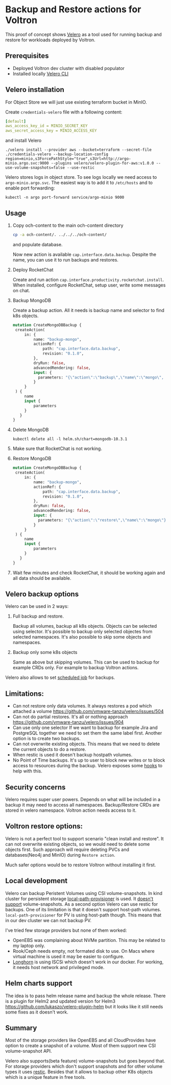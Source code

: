 # Backup and Restore actions for Voltron

This proof of concept shows [Velero](https://velero.io) as a tool used for running backup and restore
for workloads deployed by Voltron.

## Prerequisites
- Deployed Voltron dev cluster with disabled populator
- Installed locally [Velero CLI](https://velero.io/docs/v1.5/basic-install/)

## Velero installation

For Object Store we will just use existing terraform bucket in MinIO.

Create `credentials-velero` file with a following content:

```yaml
[default]
aws_access_key_id = MINIO_SECRET_KEY
aws_secret_access_key = MINIO_ACCESS_KEY
```

and install Velero

```shell
./velero install --provider aws --bucket=terraform --secret-file ./credentials-velero --backup-location-config region=minio,s3ForcePathStyle="true",s3Url=http://argo-minio.argo.svc:9000 --plugins velero/velero-plugin-for-aws:v1.0.0 --use-volume-snapshots=false --use-restic
```

Velero stores logs in object store. To see logs locally we need access to `argo-minio.argo.svc`. The easiest way
is to add it to `/etc/hosts` and to enable port forwarding:

```shell
kubectl -n argo port-forward service/argo-minio 9000
```

## Usage

1. Copy och-content to the main och-content directory

   ```bash
   cp -a och-content/. ../../../och-content/
   ```

   and populate database. 

   Now new action is available `cap.interface.data.backup`. Despite the name, you can use it to run backups and restores.

2. Deploy RocketChat

   Create and run action `cap.interface.productivity.rocketchat.install`. When installed, configure RocketChat,
   setup user, write some messages on chat.

3. Backup MongoDB

   Create a backup action. All it needs is backup name and selector to find k8s objects.

   ```graphql
   mutation CreateMongoDBBackup {
    createAction(
        in: {
            name: "backup-mongo",
            actionRef: {
                path: "cap.interface.data.backup",
                revision: "0.1.0",
            },
            dryRun: false,
            advancedRendering: false,
            input: {
              parameters: "{\"action\":\"backup\",\"name\":\"mongo\", \"selector\":\"helm.sh/chart=mongodb-10.3.1\"}",
            }
        }
    ) {
        name
        input {
            parameters
        }
      }
   }
   ```

4. Delete MongoDB

   ```shell
   kubectl delete all -l helm.sh/chart=mongodb-10.3.1
   ```

5. Make sure that RocketChat is not working.

6. Restore MongoDB

   ```graphql
   mutation CreateMongoDBBackup {
    createAction(
        in: {
            name: "backup-mongo",
            actionRef: {
                path: "cap.interface.data.backup",
                revision: "0.1.0",
            },
            dryRun: false,
            advancedRendering: false,
            input: {
              parameters: "{\"action\":\"restore\",\"name\":\"mongo\"}",
            }
        }
    ) {
        name
        input {
            parameters
        }
      }
   }
   ```

7. Wait few minutes and check RocketChat, it should be working again and all data should be available.

## Velero backup options

Velero can be used in 2 ways:

1. Full backup and restore.

   Backup all volumes, backup all k8s objects. Objects can be selected using selector.
   It's possible to backup only selected objectes from selected namespaces. It's also
   possible to skip some objects and namespaces.

2. Backup only some k8s objects

   Same as above but skipping volumes. This can be used to backup for example CRDs only.
   For example to backup Voltron actions.

Velero also allows to set [scheduled job](https://velero.io/docs/v1.5/api-types/schedule/#docs) for backups.

## Limitations:

* Can not restore only data volumes. It always restores a pod which attached a volume https://github.com/vmware-tanzu/velero/issues/504
* Can not do partial restores. It's all or nothing approach https://github.com/vmware-tanzu/velero/issues/904
* Can use only one selector
  If we want to backup for example Jira and PostgreSQL together we need to set them the same label first.
  Another option is to create two backups.
* Can not overwrite existing objects. 
  This means that we need to delete the current objects to do a restore.
* When restic is used it doesn't backup hostpath volumes.
* No Point of Time backups. 
  It's up to user to block new writes or to block access to resources during the backup.
  Velero exposes some [hooks](https://velero.io/docs/v1.5/backup-hooks/) to help with this.

## Security concerns

Velero requires super user powers. Depends on what will be included in a backup it may need to access all namespaces.
Backup/Restore CRDs are stored in velero namespace. Voltron action needs access to it.

## Voltron restore options:

Velero is not a perfect tool to support scenario "clean install and restore". It can not
overwrite existing objects, so we would need to delete some objects first.
Such approach will require deleting PVCs and databases(Neo4j and MinIO) during `Restore action`.

Much safer options would be to restore Voltron without installing it first.

## Local development

Velero can backup Peristent Volumes using CSI volume-snapshots. In kind cluster for persistent storage [local-path-provisioner](https://github.com/rancher/local-path-provisioner) is used. It [doesn't support](https://github.com/rancher/local-path-provisioner/issues/81) volume-snapshots.
As a second option Velero can use restic for backups. One of its limitation is that it doesn't support host-path volumes.
`local-path-provisioner` for PV is using host-path though. 
This means that in our dev cluster we can not backup PV.

I've tried few storage providers but none of them worked:

* OpenEBS was complaining about NVMe partition. This may be related to my laptop only.
* Rook/Ceph needs empty, not formated disk to use. On Macs where virtual machine is used it may be easier to configure.
* [Longhorn](https://longhorn.io/) is using ISCSi which doesn't work in our docker. For working, it needs host network and privileged mode.


## Helm charts support 

The idea is to pass helm release name and backup the whole release. There is
a plugin for Helm2 and updated version for Helm3 https://github.com/lukaszo/velero-plugin-helm
but it looks like it still needs some fixes as it doesn't work.

## Summary

Most of the storage providers like OpenEBS and all CloudProvides have option to create a snapshot of a volume.
Most of them support new CSI volume-snapshot API.

Velero also supports(beta feature) volume-snapshots but goes beyond that. For storage providers  which
don't support snapshots and for other volume types it uses [restic](https://restic.net/). Besides that
it allows to backup other K8s objects which is a unique feature in free tools.
